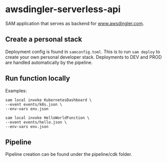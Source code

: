 # awsdingler-serverless-api

SAM application that serves as backend for www.awsdingler.com. 

## Create a personal stack

Deployment config is found in `samconfig.toml`. This is to run `sam deploy` to create your own personal developer stack. Deployments to DEV and PROD are handled automatically by the pipeline. 

## Run function locally

Examples:

```
sam local invoke KubernetesDashboard \
--event events/k8s.json \
--env-vars env.json
```

```
sam local invoke HelloWorldFunction \
--event events/hello.json \
--env-vars env.json
```

## Pipeline

Pipeline creation can be found under the pipeline/cdk folder. 